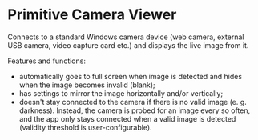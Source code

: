 # Primitive Camera Viewer

Connects to a standard Windows camera device (web camera, external USB camera, video capture card etc.) and displays the live image from it. 

Features and functions:
* automatically goes to full screen when image is detected and hides when the image becomes invalid (blank);
* has settings to mirror the image horizontally and/or vertically;
* doesn't stay connected to the camera if there is no valid image (e. g. darkness). Instead, the camera is probed for an image every so often, and the app only stays connected when a valid image is detected (validity threshold is user-configurable).
